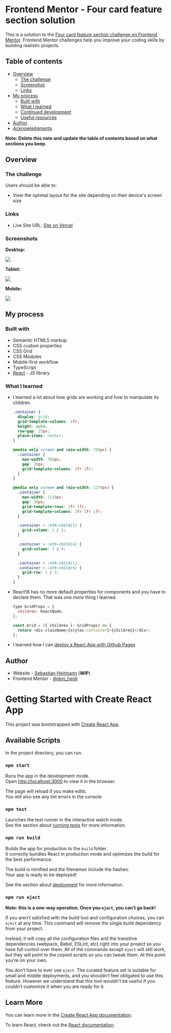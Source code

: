 # Frontend Mentor - Four card feature section solution

This is a solution to the [Four card feature section challenge on Frontend Mentor](https://www.frontendmentor.io/challenges/four-card-feature-section-weK1eFYK). Frontend Mentor challenges help you improve your coding skills by building realistic projects.

## Table of contents

- [Overview](#overview)
  - [The challenge](#the-challenge)
  - [Screenshot](#screenshot)
  - [Links](#links)
- [My process](#my-process)
  - [Built with](#built-with)
  - [What I learned](#what-i-learned)
  - [Continued development](#continued-development)
  - [Useful resources](#useful-resources)
- [Author](#author)
- [Acknowledgments](#acknowledgments)

**Note: Delete this note and update the table of contents based on what sections you keep.**

## Overview

### The challenge

Users should be able to:

- View the optimal layout for the site depending on their device's screen size

### Links

- Live Site URL: [Site on Vercel](https://four-card-section-jet.vercel.app/)

### Screenshots

**Desktop:**

![](./screenshot_desktop.png)

**Tablet:**

![](./screenshot_tablet.png)

**Mobile:**

![](./screenshot_mobile.png)

## My process

### Built with

- Semantic HTML5 markup
- CSS custom properties
- CSS Grid
- CSS Modules
- Mobile-first workflow
- TypeScript
- [React](https://reactjs.org/) - JS library

### What I learned

- I learned a lot about how grids are working and how to manipulate its children.

  ```css
  .container {
    display: grid;
    grid-template-columns: 1fr;
    height: auto;
    row-gap: 25px;
    place-items: center;
  }

  @media only screen and (min-width: 756px) {
    .container {
      max-width: 760px;
      gap: 30px;
      grid-template-columns: 1fr 1fr;
    }
  }

  @media only screen and (min-width: 1279px) {
    .container {
      max-width: 1110px;
      gap: 30px;
      grid-template-rows: 1fr 1fr;
      grid-template-columns: 1fr 1fr 1fr;
    }

    .container > :nth-child(1) {
      grid-column: 1 / 2;
    }

    .container > :nth-child(4) {
      grid-column: 3 / 4;
    }

    .container > :nth-child(1),
    .container > :nth-child(4) {
      grid-row: 1 / 3;
    }
  }
  ```

- React18 has no more default properties for components and you have to declare them. That was one more thing I learned.

  ```js
  type GridProps = {
    children: ReactNode,
  };

  const Grid = ({ children }: GridProps) => {
    return <div className={styles.container}>{children}</div>;
  };
  ```

- I learned how I can [deploy a React App with Github Pages](https://github.com/gitname/react-gh-pages)

## Author

- Website - [Sebastian Heitmann](https://www.sebastian-heitmann.dev) (**WIP**)
- Frontend Mentor - [@don_heidi](https://www.frontendmentor.io/profile/DonHeidi)

# Getting Started with Create React App

This project was bootstrapped with [Create React App](https://github.com/facebook/create-react-app).

## Available Scripts

In the project directory, you can run:

### `npm start`

Runs the app in the development mode.\
Open [http://localhost:3000](http://localhost:3000) to view it in the browser.

The page will reload if you make edits.\
You will also see any lint errors in the console.

### `npm test`

Launches the test runner in the interactive watch mode.\
See the section about [running tests](https://facebook.github.io/create-react-app/docs/running-tests) for more information.

### `npm run build`

Builds the app for production to the `build` folder.\
It correctly bundles React in production mode and optimizes the build for the best performance.

The build is minified and the filenames include the hashes.\
Your app is ready to be deployed!

See the section about [deployment](https://facebook.github.io/create-react-app/docs/deployment) for more information.

### `npm run eject`

**Note: this is a one-way operation. Once you `eject`, you can’t go back!**

If you aren’t satisfied with the build tool and configuration choices, you can `eject` at any time. This command will remove the single build dependency from your project.

Instead, it will copy all the configuration files and the transitive dependencies (webpack, Babel, ESLint, etc) right into your project so you have full control over them. All of the commands except `eject` will still work, but they will point to the copied scripts so you can tweak them. At this point you’re on your own.

You don’t have to ever use `eject`. The curated feature set is suitable for small and middle deployments, and you shouldn’t feel obligated to use this feature. However we understand that this tool wouldn’t be useful if you couldn’t customize it when you are ready for it.

## Learn More

You can learn more in the [Create React App documentation](https://facebook.github.io/create-react-app/docs/getting-started).

To learn React, check out the [React documentation](https://reactjs.org/).
